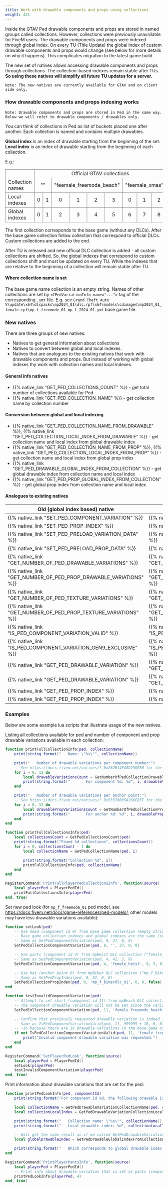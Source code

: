 ```yaml
---
title: Work with drawable components and props using collections
weight: 421
---
```


Inside the GTAV Ped drawable components and props are stored in named groups called collections. However, collections were previously unavailable for FiveM users. The drawable components and props were indexed through global index. On every TU (Title Update) the global index of custom drawable components and props would change (see below for more details on why it happens). This complicates migration to the latest game build.

The new set of natives allows accessing drawable components and props through collections. The collection-based indexes remain stable after TUs. **So using these natives will simplify all future TU updates for a server.**

    Note: The new natives are currently available for GTAV and on client side only.

### How drawable components and props indexing works

    Note: Drawable components and props are stored in Ped in the same way. Below we will refer to drawable components / drawables only.

You can think of collections in Ped as list of buckets placed one after another. Each collection is named and contains multiple drawables.

**Global index** is an index of drawable starting from the beginning of the set. **Local index** is an index of drawable starting from the beginning of each collection.

E.g.:

<table class="collections-indices-example"><tbody>
  <tr>
    <td></td>
    <td colspan="9">Official GTAV collections</td>
    <td colspan="5">Custom collections</td>
  </tr>
  <tr>
    <td>Collection names</td>
    <td colspan="2">""</td>
    <td colspan="4">"feemale_freemode_beach"</td>
    <td colspan="3">"feemale_xmas"</td>
    <td colspan="3">"custom_collection_1"</td>
    <td colspan="2">"custom_collection_2"</td>
  </tr>
  <tr>
    <td>Local indexes</td>
    <td>0</td>
    <td>1</td>
    <td>0</td>
    <td>1</td>
    <td>2</td>
    <td>3</td>
    <td>0</td>
    <td>1</td>
    <td>2</td>
    <td>0</td>
    <td>1</td>
    <td>2</td>
    <td>0</td>
    <td>1</td>
  </tr>
  <tr>
    <td>Global indexes</td>
    <td>0</td>
    <td>1</td>
    <td>2</td>
    <td>3</td>
    <td>4</td>
    <td>5</td>
    <td>6</td>
    <td>7</td>
    <td>8</td>
    <td>9</td>
    <td>10</td>
    <td>11</td>
    <td>12</td>
    <td>13</td>
  </tr>
</tbody>
</table>

<style>
.collections-indices-example td {
    border: 0.5px solid grey;
}

.collections-indices-example td:not(:first-child) {
    text-align: center !important;
}
</style>

The first collection corresponds to the base game (without any DLCs). After the base game collection follow collection that correspond to official DLCs. Custom collections are added to the end.

After TU is released and new official DLC collection is added - all custom collections are shifted. So, the global indexes that correspond to custom collections shift and must be updated on every TU. While the indexes that are relative to the beginning of a collection will remain stable after TU.

#### Where collection name is set

The base game name collection is an empty string. Names of other collections are set by `<CPedVariationInfo name="...">` tag of the corresponding `.ymt` file. E.g. see `Grand Theft Auto V\update\x64\dlcpacks\mp2024_01\dlc.rpf\x64\models\cdimages\mp2024_01_female.rpf\mp_f_freemode_01_mp_f_2024_01.ymt` base game file.

### New natives

There are three groups of new natives:
- Natives to get general information about collections 
- Natives to convert between global and local indexes.
- Natives that are analogues to the existing natives that work with drawable components and props. But instead of working with global indexes thy work with collection names and local indexes.

#### General info natives

- {{% native_link "GET_PED_COLLECTIONS_COUNT" %}} - get total number of collections available for Ped
- {{% native_link "GET_PED_COLLECTION_NAME" %}} - get collection name by collection number

#### Conversion between global and local indexing

- {{% native_link "GET_PED_COLLECTION_NAME_FROM_DRAWABLE" %}}, {{% native_link "GET_PED_COLLECTION_LOCAL_INDEX_FROM_DRAWABLE" %}} - get collection name and local index from global drawable index
- {{% native_link "GET_PED_COLLECTION_NAME_FROM_PROP" %}}, {{% native_link "GET_PED_COLLECTION_LOCAL_INDEX_FROM_PROP" %}} - get collection name and local index from global prop index
- {{% native_link "GET_PED_DRAWABLE_GLOBAL_INDEX_FROM_COLLECTION" %}} - get global drawable index from collection name and local index
- {{% native_link "GET_PED_PROP_GLOBAL_INDEX_FROM_COLLECTION" %}} - get global prop index from collection name and local index

#### Analogues to existing natives

| Old (global index based) native | New (collection-based) native |
| ---------- | ---------- |
| {{% native_link "SET_PED_COMPONENT_VARIATION" %}} | {{% native_link "SET_PED_COLLECTION_COMPONENT_VARIATION" %}} |
| {{% native_link "SET_PED_PROP_INDEX" %}} | {{% native_link "SET_PED_COLLECTION_PROP_INDEX" %}} |
| {{% native_link "SET_PED_PRELOAD_VARIATION_DATA" %}} | {{% native_link "SET_PED_COLLECTION_PRELOAD_VARIATION_DATA" %}} |
| {{% native_link "SET_PED_PRELOAD_PROP_DATA" %}} | {{% native_link "SET_PED_COLLECTION_PRELOAD_PROP_DATA" %}} |
| {{% native_link "GET_NUMBER_OF_PED_DRAWABLE_VARIATIONS" %}} | {{% native_link "GET_NUMBER_OF_PED_COLLECTION_DRAWABLE_VARIATIONS" %}} |
| {{% native_link "GET_NUMBER_OF_PED_PROP_DRAWABLE_VARIATIONS" %}} | {{% native_link "GET_NUMBER_OF_PED_COLLECTION_PROP_DRAWABLE_VARIATIONS" %}} |
| {{% native_link "GET_NUMBER_OF_PED_TEXTURE_VARIATIONS" %}} | {{% native_link "GET_NUMBER_OF_PED_COLLECTION_TEXTURE_VARIATIONS" %}} |
| {{% native_link "GET_NUMBER_OF_PED_PROP_TEXTURE_VARIATIONS" %}} | {{% native_link "GET_NUMBER_OF_PED_COLLECTION_PROP_TEXTURE_VARIATIONS" %}} |
| {{% native_link "IS_PED_COMPONENT_VARIATION_VALID" %}} | {{% native_link "IS_PED_COLLECTION_COMPONENT_VARIATION_VALID" %}} |
| {{% native_link "IS_PED_COMPONENT_VARIATION_GEN9_EXCLUSIVE" %}} | {{% native_link "IS_PED_COLLECTION_COMPONENT_VARIATION_GEN9_EXCLUSIVE" %}} |
| {{% native_link "GET_PED_DRAWABLE_VARIATION" %}} | {{% native_link "GET_PED_DRAWABLE_VARIATION_COLLECTION_LOCAL_INDEX" %}} |
| {{% native_link "GET_PED_DRAWABLE_VARIATION" %}} | {{% native_link "GET_PED_DRAWABLE_VARIATION_COLLECTION_NAME" %}} |
| {{% native_link "GET_PED_PROP_INDEX" %}} | {{% native_link "GET_PED_PROP_COLLECTION_LOCAL_INDEX" %}} |
| {{% native_link "GET_PED_PROP_INDEX" %}} | {{% native_link "GET_PED_PROP_COLLECTION_NAME" %}} |

### Examples

Below are some example lua scripts that illustrate usage of the new natives.

Listing all collections available for ped and number of component and prop drawable variations available in each collection:

```lua
function printFullCollectionInfo(ped, collectionName)
    print(string.format("   Name: \"%s\"", collectionName))

    print("   Number of drawable variations per component number:")
    -- See https://docs.fivem.net/natives/?_0x262B14F48D29DE80 for the list of all components.
    for i = 0, 12 do
        local drawableVariationsCount = GetNumberOfPedCollectionDrawableVariations(ped, i, collectionName)
        print(string.format("       For component %d: %d", i, drawableVariationsCount))
    end

    print("   Number of drawable variations per anchor point:")
    -- See https://docs.fivem.net/natives/?_0x93376B65A266EB5F for the list of all anchor points.
    for i = 0, 12 do
        local drawablePropVariationsCount = GetNumberOfPedCollectionPropDrawableVariations(ped, i, collectionName)
        print(string.format("       For anchor %d: %d", i, drawablePropVariationsCount))
    end
end

function printFullCollectionsInfo(ped)
    local collectionsCount = GetPedCollectionsCount(ped)
    print(string.format("Found %d collections", collectionsCount))
    for i = 0, collectionsCount - 1 do
        local collectionName = GetPedCollectionName(ped, i)

        print(string.format("Collection %d", i))
        printFullCollectionInfo(ped, collectionName)
    end
end

RegisterCommand('PrintFullPlayerPedCollectionsInfo', function(source)
    local playerPed = PlayerPedId()
    printFullCollectionsInfo(playerPed)
end, true)
```

Set new ped look (for `mp_f_freemode_01` ped model, see https://docs.fivem.net/docs/game-references/ped-models/, other models may have less drawable variations available):

```lua
function setLook(ped)
    -- Use head (component id 0) from base game collection (empty string) and local index 27.
    -- Base game collection indexes and global indexes are the same (see documentation above).
    -- Same as SetPedComponentVariation(ped, 0, 27, 0, 0)
    SetPedCollectionComponentVariation(ped, 0, '', 27, 0, 0)

    -- Use pants (component id 4) from mpHeist DLC collection ("female_heist"), local index 9 and texture number 3.
    -- Same as SetPedComponentVariation(ped, 4, 41, 3, 0)
    SetPedCollectionComponentVariation(ped, 4, 'female_heist', 9, 3, 0)

    -- Use hat (anchor point 0) from mpBiker DLC collection ("mp_f_bikerdlc_01"), local index 0 and texture number 0.
    -- Same as SetPedPropIndex(ped, 0, 82, 0, 0)
    SetPedCollectionPropIndex(ped, 0, 'mp_f_bikerdlc_01', 0, 0, false)
end

function testInvalidComponentVariation(ped)
    -- Attempt to set shirt (component id 11) from mpBeach DLC collection ("female_freemode_beach") but invalid (out of bounds) local index 999999.
    -- The component drawable variation will not be set since the variation is invalid.
    SetPedCollectionComponentVariation(ped, 11, 'female_freemode_beach', 999999, 0, 0)

    -- Confirm that previously requested drawable variation is indeed invalid.
    -- Same as IsPedComponentVariationValid(ped, 11, 999999 + 16, 0, 0)
    -- +16 because there are 16 drawable variations in the base game collection that go before the mpBeach DLC collection.
    if not IsPedCollectionComponentVariationValid(ped, 11, 'female_freemode_beach', 999999, 0, 0) then
        print("Invalid component drawable variation was requested.")
    end
end

RegisterCommand('SetPlayerPedLook', function(source)
    local playerPed = PlayerPedId()
    setLook(playerPed)
    testInvalidComponentVariation(playerPed)
end, true)
```

Print information about drawable variations that are set for the ped:

```lua
function printPedLookInfo(ped, componentId)
    print(string.format("For component id %d, the following drawable is used:", componentId))

    local collectionName = GetPedDrawableVariationCollectionName(ped, componentId)
    local collectionLocalIndex = GetPedDrawableVariationCollectionLocalIndex(ped, componentId)

    print(string.format("   Collection name: \"%s\"", collectionName))
    print(string.format("   Local drawable index: %d", collectionLocalIndex))

    -- Will get the same result as if we called GetPedDrawableVariation(ped, componentId)
    local globalDrawableIndex = GetPedDrawableGlobalIndexFromCollection(ped, componentId, collectionName, collectionLocalIndex)

    print(string.format("   Which corresponds to global drawable index: %d", globalDrawableIndex))
end

RegisterCommand('PrintPlayerPantsInfo', function(source)
    local playerPed = PlayerPedId()
    -- Print info about drawable variation that is set as pants (component id 4).
    printPedLookInfo(playerPed, 4)
end, true)
```
